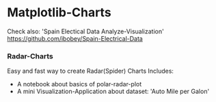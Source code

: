 # Matplotlib-Charts
Check also: 'Spain Electical Data Analyze-Visualization' https://github.com/ibobey/Spain-Electrical-Data 

### Radar-Charts
Easy and fast way to create Radar(Spider) Charts
Includes:
  - A notebook about basics of polar-radar-plot
  - A mini Visualization-Application about dataset: 'Auto Mile per Galon'
